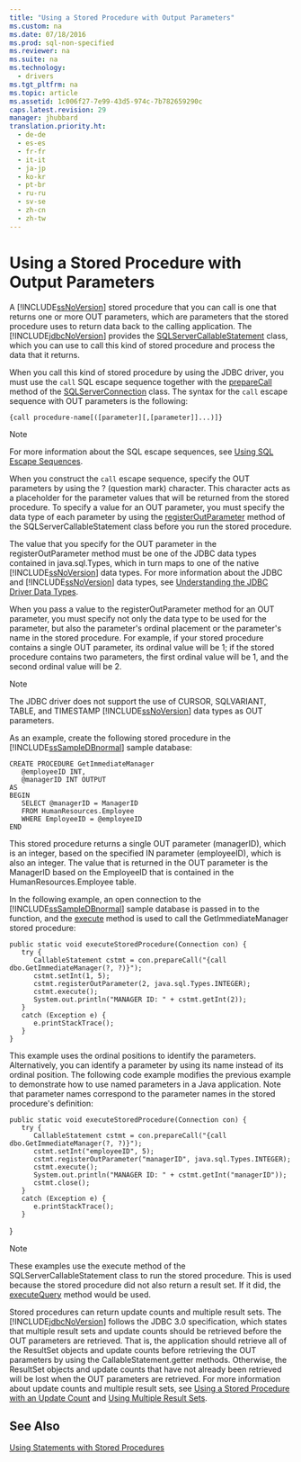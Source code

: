 ```yaml
---
title: "Using a Stored Procedure with Output Parameters"
ms.custom: na
ms.date: 07/18/2016
ms.prod: sql-non-specified
ms.reviewer: na
ms.suite: na
ms.technology: 
  - drivers
ms.tgt_pltfrm: na
ms.topic: article
ms.assetid: 1c006f27-7e99-43d5-974c-7b782659290c
caps.latest.revision: 29
manager: jhubbard
translation.priority.ht: 
  - de-de
  - es-es
  - fr-fr
  - it-it
  - ja-jp
  - ko-kr
  - pt-br
  - ru-ru
  - sv-se
  - zh-cn
  - zh-tw
---
```

# Using a Stored Procedure with Output Parameters
  A [!INCLUDE[ssNoVersion](../content/includes/ssNoVersion_md.md)] stored procedure that you can call is one that returns one or more OUT parameters, which are parameters that the stored procedure uses to return data back to the calling application. The [!INCLUDE[jdbcNoVersion](../content/includes/jdbcNoVersion_md.md)] provides the [SQLServerCallableStatement](../content/SQLServerCallableStatement-Class.md) class, which you can use to call this kind of stored procedure and process the data that it returns.  
  
 When you call this kind of stored procedure by using the JDBC driver, you must use the `call` SQL escape sequence together with the [prepareCall](../content/prepareCall-Method--SQLServerConnection-.md) method of the [SQLServerConnection](../content/SQLServerConnection-Class.md) class. The syntax for the `call` escape sequence with OUT parameters is the following:  
  
 `{call procedure-name[([parameter][,[parameter]]...)]}`  
  
> [!NOTE]  
>  For more information about the SQL escape sequences, see [Using SQL Escape Sequences](../content/Using-SQL-Escape-Sequences.md).  
  
 When you construct the `call` escape sequence, specify the OUT parameters by using the ? (question mark) character. This character acts as a placeholder for the parameter values that will be returned from the stored procedure. To specify a value for an OUT parameter, you must specify the data type of each parameter by using the [registerOutParameter](../content/registerOutParameter-Method--SQLServerCallableStatement-.md) method of the SQLServerCallableStatement class before you run the stored procedure.  
  
 The value that you specify for the OUT parameter in the registerOutParameter method must be one of the JDBC data types contained in java.sql.Types, which in turn maps to one of the native [!INCLUDE[ssNoVersion](../content/includes/ssNoVersion_md.md)] data types. For more information about the JDBC and [!INCLUDE[ssNoVersion](../content/includes/ssNoVersion_md.md)] data types, see [Understanding the JDBC Driver Data Types](../content/Understanding-the-JDBC-Driver-Data-Types.md).  
  
 When you pass a value to the registerOutParameter method for an OUT parameter, you must specify not only the data type to be used for the parameter, but also the parameter's ordinal placement or the parameter's name in the stored procedure. For example, if your stored procedure contains a single OUT parameter, its ordinal value will be 1; if the stored procedure contains two parameters, the first ordinal value will be 1, and the second ordinal value will be 2.  
  
> [!NOTE]  
>  The JDBC driver does not support the use of CURSOR, SQLVARIANT, TABLE, and TIMESTAMP [!INCLUDE[ssNoVersion](../content/includes/ssNoVersion_md.md)] data types as OUT parameters.  
  
 As an example, create the following stored procedure in the [!INCLUDE[ssSampleDBnormal](../content/includes/ssSampleDBnormal_md.md)] sample database:  
  
```  
CREATE PROCEDURE GetImmediateManager  
   @employeeID INT,  
   @managerID INT OUTPUT  
AS  
BEGIN  
   SELECT @managerID = ManagerID   
   FROM HumanResources.Employee   
   WHERE EmployeeID = @employeeID  
END  
```  
  
 This stored procedure returns a single OUT parameter (managerID), which is an integer, based on the specified IN parameter (employeeID), which is also an integer. The value that is returned in the OUT parameter is the ManagerID based on the EmployeeID that is contained in the HumanResources.Employee table.  
  
 In the following example, an open connection to the [!INCLUDE[ssSampleDBnormal](../content/includes/ssSampleDBnormal_md.md)] sample database is passed in to the function, and the [execute](../content/execute-Method--SQLServerStatement-.md) method is used to call the GetImmediateManager stored procedure:  
  
```  
public static void executeStoredProcedure(Connection con) {  
   try {  
      CallableStatement cstmt = con.prepareCall("{call dbo.GetImmediateManager(?, ?)}");  
      cstmt.setInt(1, 5);  
      cstmt.registerOutParameter(2, java.sql.Types.INTEGER);  
      cstmt.execute();  
      System.out.println("MANAGER ID: " + cstmt.getInt(2));  
   }  
   catch (Exception e) {  
      e.printStackTrace();  
   }  
}  
```  
  
 This example uses the ordinal positions to identify the parameters. Alternatively, you can identify a parameter by using its name instead of its ordinal position. The following code example modifies the previous example to demonstrate how to use named parameters in a Java application. Note that parameter names correspond to the parameter names in the stored procedure's definition:  
  
```  
public static void executeStoredProcedure(Connection con) {  
   try {  
      CallableStatement cstmt = con.prepareCall("{call dbo.GetImmediateManager(?, ?)}");  
      cstmt.setInt("employeeID", 5);  
      cstmt.registerOutParameter("managerID", java.sql.Types.INTEGER);  
      cstmt.execute();  
      System.out.println("MANAGER ID: " + cstmt.getInt("managerID"));  
      cstmt.close();  
   }  
   catch (Exception e) {  
      e.printStackTrace();  
   }  
```  
  
 }  
  
> [!NOTE]  
>  These examples use the execute method of the SQLServerCallableStatement class to run the stored procedure. This is used because the stored procedure did not also return a result set. If it did, the [executeQuery](../content/executeQuery-Method--SQLServerStatement-.md) method would be used.  
  
 Stored procedures can return update counts and multiple result sets. The [!INCLUDE[jdbcNoVersion](../content/includes/jdbcNoVersion_md.md)] follows the JDBC 3.0 specification, which states that multiple result sets and update counts should be retrieved before the OUT parameters are retrieved. That is, the application should retrieve all of the ResultSet objects and update counts before retrieving the OUT parameters by using the CallableStatement.getter methods. Otherwise, the ResultSet objects and update counts that have not already been retrieved will be lost when the OUT parameters are retrieved. For more information about update counts and multiple result sets, see [Using a Stored Procedure with an Update Count](../content/Using-a-Stored-Procedure-with-an-Update-Count.md) and [Using Multiple Result Sets](../content/Using-Multiple-Result-Sets.md).  
  
## See Also  
 [Using Statements with Stored Procedures](../content/Using-Statements-with-Stored-Procedures.md)  
  
  